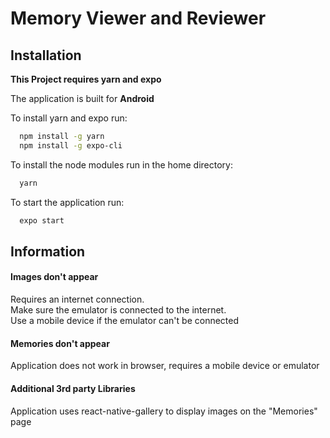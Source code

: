 # Memory Viewer and Reviewer

## Installation

**This Project requires yarn and expo**

The application is built for **Android**

To install yarn and expo run:

```bash
  npm install -g yarn
  npm install -g expo-cli
```

To install the node modules run in the home directory:

```bash
  yarn
```

To start the application run:

```bash
  expo start
```

## Information

#### **Images don't appear**

Requires an internet connection. \
Make sure the emulator is connected to the internet. \
Use a mobile device if the emulator can't be connected

#### **Memories don't appear**

Application does not work in browser, requires a mobile device or emulator

#### **Additional 3rd party Libraries**

Application uses react-native-gallery to display images on the "Memories" page
